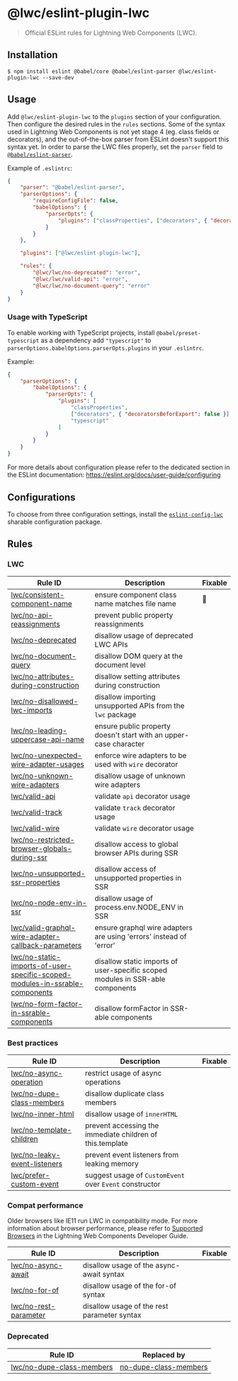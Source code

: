 # @lwc/eslint-plugin-lwc

> Official ESLint rules for Lightning Web Components (LWC).

## Installation

```
$ npm install eslint @babel/core @babel/eslint-parser @lwc/eslint-plugin-lwc --save-dev
```

## Usage

Add `@lwc/eslint-plugin-lwc` to the `plugins` section of your configuration. Then configure the desired rules in the `rules` sections. Some of the syntax used in Lightning Web Components is not yet stage 4 (eg. class fields or decorators), and the out-of-the-box parser from ESLint doesn't support this syntax yet. In order to parse the LWC files properly, set the `parser` field to [`@babel/eslint-parser`](https://github.com/babel/babel/tree/main/eslint/babel-eslint-parser).

Example of `.eslintrc`:

```json
{
    "parser": "@babel/eslint-parser",
    "parserOptions": {
        "requireConfigFile": false,
        "babelOptions": {
            "parserOpts": {
                "plugins": ["classProperties", ["decorators", { "decoratorsBeforeExport": false }]]
            }
        }
    },

    "plugins": ["@lwc/eslint-plugin-lwc"],

    "rules": {
        "@lwc/lwc/no-deprecated": "error",
        "@lwc/lwc/valid-api": "error",
        "@lwc/lwc/no-document-query": "error"
    }
}
```

### Usage with TypeScript

To enable working with TypeScript projects, install `@babel/preset-typescript` as a dependency add `"typescript"` to `parserOptions.babelOptions.parserOpts.plugins` in your `.eslintrc`.

Example:

```json
{
    "parserOptions": {
        "babelOptions": {
            "parserOpts": {
                "plugins": [
                    "classProperties",
                    ["decorators", { "decoratorsBeforExport": false }],
                    "typescript"
                ]
            }
        }
    }
}
```

For more details about configuration please refer to the dedicated section in the ESLint documentation: https://eslint.org/docs/user-guide/configuring

## Configurations

To choose from three configuration settings, install the [`eslint-config-lwc`](https://github.com/salesforce/eslint-config-lwc) sharable configuration package.

## Rules

### LWC

| Rule ID                                                                                                                                                                | Description                                                                    | Fixable |
| ---------------------------------------------------------------------------------------------------------------------------------------------------------------------- | ------------------------------------------------------------------------------ | ------- |
| [lwc/consistent-component-name](./docs/rules/consistent-component-name.md)                                                                                             | ensure component class name matches file name                                  | 🔧      |
| [lwc/no-api-reassignments](./docs/rules/no-api-reassignments.md)                                                                                                       | prevent public property reassignments                                          |         |
| [lwc/no-deprecated](./docs/rules/no-deprecated.md)                                                                                                                     | disallow usage of deprecated LWC APIs                                          |         |
| [lwc/no-document-query](./docs/rules/no-document-query.md)                                                                                                             | disallow DOM query at the document level                                       |         |
| [lwc/no-attributes-during-construction](./docs/rules/no-attributes-during-construction.md)                                                                             | disallow setting attributes during construction                                |         |
| [lwc/no-disallowed-lwc-imports](./docs/rules/no-disallowed-lwc-imports.md)                                                                                             | disallow importing unsupported APIs from the `lwc` package                     |         |
| [lwc/no-leading-uppercase-api-name](./docs/rules/no-leading-uppercase-api-name.md)                                                                                     | ensure public property doesn't start with an upper-case character              |         |
| [lwc/no-unexpected-wire-adapter-usages](./docs/rules/no-unexpected-wire-adapter-usages.md)                                                                             | enforce wire adapters to be used with `wire` decorator                         |         |
| [lwc/no-unknown-wire-adapters](./docs/rules/no-unknown-wire-adapters.md)                                                                                               | disallow usage of unknown wire adapters                                        |         |
| [lwc/valid-api](./docs/rules/valid-api.md)                                                                                                                             | validate `api` decorator usage                                                 |         |
| [lwc/valid-track](./docs/rules/valid-track.md)                                                                                                                         | validate `track` decorator usage                                               |         |
| [lwc/valid-wire](./docs/rules/valid-wire.md)                                                                                                                           | validate `wire` decorator usage                                                |         |
| [lwc/no-restricted-browser-globals-during-ssr](./docs/rules/no-restricted-browser-globals-during-ssr.md)                                                               | disallow access to global browser APIs during SSR                              |         |
| [lwc/no-unsupported-ssr-properties](./docs/rules/no-unsupported-ssr-properties.md)                                                                                     | disallow access of unsupported properties in SSR                               |         |
| [lwc/no-node-env-in-ssr](./docs/rules/no-node-env-in-ssr.md)                                                                                                           | disallow usage of process.env.NODE_ENV in SSR                                  |         |
| [lwc/valid-graphql-wire-adapter-callback-parameters](./docs/rules/valid-graphql-wire-adapter-callback-parameters.md)                                                   | ensure graphql wire adapters are using 'errors' instead of 'error'             |         |
| [lwc/no-static-imports-of-user-specific-scoped-modules-in-ssrable-components](./docs/rules/no-static-imports-of-user-specific-scoped-modules-in-ssrable-components.md) | disallow static imports of user-specific scoped modules in SSR-able components |         |
| [lwc/no-form-factor-in-ssrable-components](./docs/rules/no-form-factor-in-ssrable-components.md)                                                                       | disallow formFactor in SSR-able components                                     |         |

### Best practices

| Rule ID                                                                  | Description                                               | Fixable |
| ------------------------------------------------------------------------ | --------------------------------------------------------- | ------- |
| [lwc/no-async-operation](./docs/rules/no-async-operation.md)             | restrict usage of async operations                        |         |
| [lwc/no-dupe-class-members](./docs/rules/no-dupe-class-members.md)       | disallow duplicate class members                          |         |
| [lwc/no-inner-html](./docs/rules/no-inner-html.md)                       | disallow usage of `innerHTML`                             |         |
| [lwc/no-template-children](./docs/rules/no-template-children.md)         | prevent accessing the immediate children of this.template |         |
| [lwc/no-leaky-event-listeners](./docs/rules/no-leaky-event-listeners.md) | prevent event listeners from leaking memory               |         |
| [lwc/prefer-custom-event](./docs/rules/prefer-custom-event.md)           | suggest usage of `CustomEvent` over `Event` constructor   |         |

### Compat performance

Older browsers like IE11 run LWC in compatibility mode. For more information about browser performance, please refer to [Supported Browsers](http://developer.salesforce.com/docs/component-library/documentation/lwc/lwc.get_started_supported_browsers) in the Lightning Web Components Developer Guide.

| Rule ID                                                    | Description                                 | Fixable |
| ---------------------------------------------------------- | ------------------------------------------- | ------- |
| [lwc/no-async-await](./docs/rules/no-async-await.md)       | disallow usage of the async-await syntax    |         |
| [lwc/no-for-of](./docs/rules/no-for-of.md)                 | disallow usage of the for-of syntax         |         |
| [lwc/no-rest-parameter](./docs/rules/no-rest-parameter.md) | disallow usage of the rest parameter syntax |         |

### Deprecated

| Rule ID                                                            | Replaced by                                                                  |
| ------------------------------------------------------------------ | ---------------------------------------------------------------------------- |
| [lwc/no-dupe-class-members](./docs/rules/no-dupe-class-members.md) | [no-dupe-class-members](https://eslint.org/docs/rules/no-dupe-class-members) |
